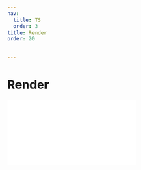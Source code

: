 ```yaml
---
nav: 
  title: TS
  order: 3
title: Render
order: 20


---
```


# Render 
<embed src="./embed/_render.md"></embed> 
